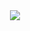 <div align=center>
	<img src="https://github.com/hynchlee/Exodia/assets/93501719/a7da5e2d-65d1-483c-8bb3-02ce7a7e9719" />	
</div>
